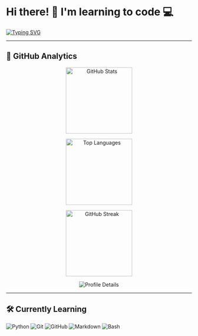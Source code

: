 # Hi there! 👋 I'm learning to code 💻

[![Typing SVG](https://readme-typing-svg.demolab.com?font=Fira+Code&pause=1000&color=FF7A00&width=435&lines=Python+Learner;CS50P+Student;Future+Developer)](https://git.io/typing-svg)

---

## 🚀 GitHub Analytics

<div align="center">

  <!-- Основная статистика -->
  <img 
    src="https://github-readme-stats.vercel.app/api?username=Skeld0&show_icons=true&theme=tokyonight&hide_border=true&count_private=true" 
    height="180" 
    alt="GitHub Stats" 
  />

  <!-- Языки -->
  <img 
    src="https://github-readme-stats.vercel.app/api/top-langs/?username=Skeld0&layout=compact&theme=tokyonight&hide_border=true" 
    height="180" 
    alt="Top Languages" 
  />

  <!-- Серия коммитов -->
  <img 
    src="https://streak-stats.demolab.com?user=Skeld0&theme=tokyonight&hide_border=true" 
    height="180" 
    alt="GitHub Streak" 
  />

  <!-- Контрибьюции -->
  <img 
    src="https://github-profile-summary-cards.vercel.app/api/cards/profile-details?username=Skeld0&theme=tokyonight" 
    alt="Profile Details" 
  />

</div>

---

## 🛠️ Currently Learning

![Python](https://img.shields.io/badge/Python-3670A0?style=for-the-badge&logo=python&logoColor=ffdd54)
![Git](https://img.shields.io/badge/Git-F05032?style=for-the-badge&logo=git&logoColor=white)
![GitHub](https://img.shields.io/badge/GitHub-181717?style=for-the-badge&logo=github&logoColor=white)
![Markdown](https://img.shields.io/badge/Markdown-000000?style=for-the-badge&logo=markdown&logoColor=white)
![Bash](https://img.shields.io/badge/Bash-4EAA25?style=for-the-badge&logo=gnubash&logoColor=white)
